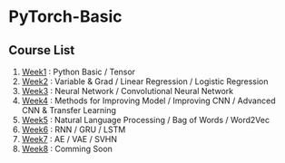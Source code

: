 # PyTorch-Basic

## Course List  
1. [Week1](Week1) : Python Basic / Tensor
2. [Week2](Week2) : Variable & Grad / Linear Regression / Logistic Regression
3. [Week3](Week3) : Neural Network / Convolutional Neural Network
4. [Week4](Week4) : Methods for Improving Model / Improving CNN / Advanced CNN & Transfer Learning
5. [Week5](Week5) : Natural Language Processing / Bag of Words / Word2Vec
6. [Week6](Week6) : RNN / GRU / LSTM
7. [Week7](Week7) : AE / VAE / SVHN
8. [Week8](Week8) : Comming Soon
